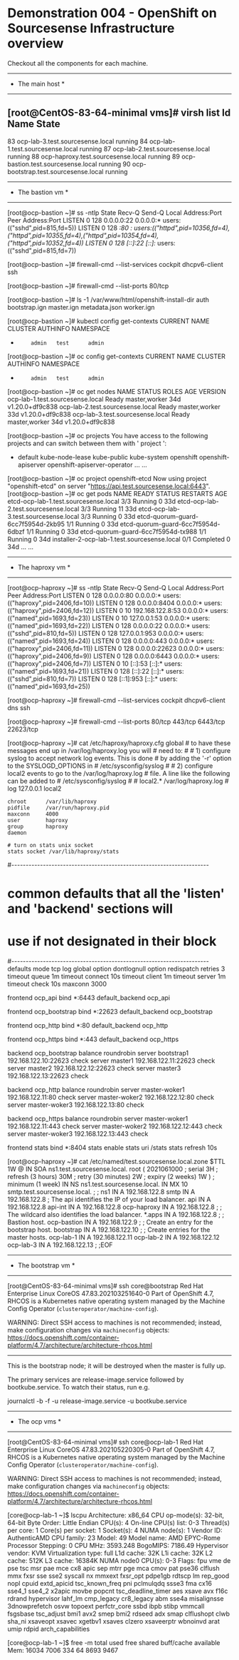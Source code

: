 # Demonstration 004 - OpenShift on Sourcesense Infrastructure overview

Checkout all the components for each machine.

********************
* The main host    *
********************

[root@CentOS-83-64-minimal vms]# virsh list
 Id   Name                                   State
------------------------------------------------------
 83   ocp-lab-3.test.sourcesense.local       running
 84   ocp-lab-1.test.sourcesense.local       running
 87   ocp-lab-2.test.sourcesense.local       running
 88   ocp-haproxy.test.sourcesense.local     running
 89   ocp-bastion.test.sourcesense.local     running
 90   ocp-bootstrap.test.sourcesense.local   running

********************
* The bastion vm   *
********************

[root@ocp-bastion ~]# ss -ntlp
State  Recv-Q  Send-Q    Local Address:Port   Peer Address:Port
LISTEN 0       128             0.0.0.0:22          0.0.0.0:*     users:(("sshd",pid=815,fd=5))
LISTEN 0       128                   *:80                *:*     users:(("httpd",pid=10356,fd=4),("httpd",pid=10355,fd=4),("httpd",pid=10354,fd=4),("httpd",pid=10352,fd=4))
LISTEN 0       128                [::]:22             [::]:*     users:(("sshd",pid=815,fd=7))

[root@ocp-bastion ~]# firewall-cmd --list-services
cockpit dhcpv6-client ssh

[root@ocp-bastion ~]# firewall-cmd --list-ports
80/tcp

[root@ocp-bastion ~]# ls -1 /var/www/html/openshift-install-dir
auth
bootstrap.ign
master.ign
metadata.json
worker.ign

[root@ocp-bastion ~]# kubectl config get-contexts
CURRENT   NAME    CLUSTER   AUTHINFO   NAMESPACE
*         admin   test      admin

[root@ocp-bastion ~]# oc config get-contexts
CURRENT   NAME    CLUSTER   AUTHINFO   NAMESPACE
*         admin   test      admin

[root@ocp-bastion ~]# oc get nodes
NAME                               STATUS   ROLES           AGE   VERSION
ocp-lab-1.test.sourcesense.local   Ready    master,worker   34d   v1.20.0+df9c838
ocp-lab-2.test.sourcesense.local   Ready    master,worker   33d   v1.20.0+df9c838
ocp-lab-3.test.sourcesense.local   Ready    master,worker   34d   v1.20.0+df9c838

[root@ocp-bastion ~]# oc projects
You have access to the following projects and can switch between them with ' project <projectname>':

  * default
    kube-node-lease
    kube-public
    kube-system
    openshift
    openshift-apiserver
    openshift-apiserver-operator
...
...

[root@ocp-bastion ~]# oc project openshift-etcd
Now using project "openshift-etcd" on server "https://api.test.sourcesense.local:6443".
[root@ocp-bastion ~]# oc get pods
NAME                                                 READY   STATUS      RESTARTS   AGE
etcd-ocp-lab-1.test.sourcesense.local                3/3     Running     0          33d
etcd-ocp-lab-2.test.sourcesense.local                3/3     Running     11         33d
etcd-ocp-lab-3.test.sourcesense.local                3/3     Running     0          33d
etcd-quorum-guard-6cc7f5954d-2kb95                   1/1     Running     0          33d
etcd-quorum-guard-6cc7f5954d-6dbzf                   1/1     Running     0          33d
etcd-quorum-guard-6cc7f5954d-tx988                   1/1     Running     0          34d
installer-2-ocp-lab-1.test.sourcesense.local         0/1     Completed   0          34d
...
...

********************
* The haproxy vm   *
********************

[root@ocp-haproxy ~]# ss -ntlp
State           Recv-Q           Send-Q                      Local Address:Port                      Peer Address:Port
LISTEN          0                128                               0.0.0.0:80                             0.0.0.0:*              users:(("haproxy",pid=2406,fd=10))
LISTEN          0                128                               0.0.0.0:8404                           0.0.0.0:*              users:(("haproxy",pid=2406,fd=12))
LISTEN          0                10                          192.168.122.8:53                             0.0.0.0:*              users:(("named",pid=1693,fd=23))
LISTEN          0                10                              127.0.0.1:53                             0.0.0.0:*              users:(("named",pid=1693,fd=22))
LISTEN          0                128                               0.0.0.0:22                             0.0.0.0:*              users:(("sshd",pid=810,fd=5))
LISTEN          0                128                             127.0.0.1:953                            0.0.0.0:*              users:(("named",pid=1693,fd=24))
LISTEN          0                128                               0.0.0.0:443                            0.0.0.0:*              users:(("haproxy",pid=2406,fd=11))
LISTEN          0                128                               0.0.0.0:22623                          0.0.0.0:*              users:(("haproxy",pid=2406,fd=9))
LISTEN          0                128                               0.0.0.0:6443                           0.0.0.0:*              users:(("haproxy",pid=2406,fd=7))
LISTEN          0                10                                   [::]:53                                [::]:*              users:(("named",pid=1693,fd=21))
LISTEN          0                128                                  [::]:22                                [::]:*              users:(("sshd",pid=810,fd=7))
LISTEN          0                128                                 [::1]:953                               [::]:*              users:(("named",pid=1693,fd=25))

[root@ocp-haproxy ~]# firewall-cmd --list-services
cockpit dhcpv6-client dns ssh

[root@ocp-haproxy ~]# firewall-cmd --list-ports
80/tcp 443/tcp 6443/tcp 22623/tcp

[root@ocp-haproxy ~]# cat /etc/haproxy/haproxy.cfg
global
    # to have these messages end up in /var/log/haproxy.log you will
    # need to:
    #
    # 1) configure syslog to accept network log events.  This is done
    #    by adding the '-r' option to the SYSLOGD_OPTIONS in
    #    /etc/sysconfig/syslog
    #
    # 2) configure local2 events to go to the /var/log/haproxy.log
    #   file. A line like the following can be added to
    #   /etc/sysconfig/syslog
    #
    #    local2.*                       /var/log/haproxy.log
    #
    log         127.0.0.1 local2

    chroot      /var/lib/haproxy
    pidfile     /var/run/haproxy.pid
    maxconn     4000
    user        haproxy
    group       haproxy
    daemon

    # turn on stats unix socket
    stats socket /var/lib/haproxy/stats

#---------------------------------------------------------------------
# common defaults that all the 'listen' and 'backend' sections will
# use if not designated in their block
#---------------------------------------------------------------------
defaults
    mode                    tcp
    log                     global
    option                  dontlognull
    option                  redispatch
    retries                 3
    timeout queue           1m
    timeout connect         10s
    timeout client          1m
    timeout server          1m
    timeout check           10s
    maxconn                 3000

frontend ocp_api
    bind *:6443
    default_backend ocp_api

frontend ocp_bootstrap
    bind *:22623
    default_backend ocp_bootstrap

frontend ocp_http
    bind *:80
    default_backend ocp_http

frontend ocp_https
     bind *:443
    default_backend ocp_https

backend ocp_bootstrap
    balance roundrobin
    server bootstrap1 192.168.122.10:22623 check
    server master1 192.168.122.11:22623 check
    server master2 192.168.122.12:22623 check
    server master3 192.168.122.13:22623 check

backend ocp_http
    balance roundrobin
    server master-woker1 192.168.122.11:80 check
    server master-woker2 192.168.122.12:80 check
    server master-woker3 192.168.122.13:80 check

backend ocp_https
    balance roundrobin
    server master-woker1 192.168.122.11:443 check
    server master-woker2 192.168.122.12:443 check
    server master-woker3 192.168.122.13:443 check

frontend stats
    bind *:8404
    stats enable
    stats uri /stats
    stats refresh 10s

[root@ocp-haproxy ~]# cat /etc/named/test.sourcesense.local.zone
$TTL 1W
@	IN	SOA	ns1.test.sourcesense.local.	root (
			2021061000	; serial
			3H		; refresh (3 hours)
			30M		; retry (30 minutes)
			2W		; expiry (2 weeks)
			1W )		; minimum (1 week)
	IN	NS	ns1.test.sourcesense.local.
	IN	MX 10	smtp.test.sourcesense.local.
;
;
ns1		IN	A	192.168.122.8
smtp		IN	A	192.168.122.8
; The api identifies the IP of your load balancer.
api		IN	A	192.168.122.8
api-int		IN	A	192.168.122.8
ocp-haproxy	IN	A	192.168.122.8
;
; The wildcard also identifies the load balancer.
*.apps		IN	A	192.168.122.8
;
; Bastion host.
ocp-bastion	IN	A	192.168.122.9
;
; Create an entry for the bootstrap host.
bootstrap	IN	A	192.168.122.10
;
; Create entries for the master hosts.
ocp-lab-1	IN	A	192.168.122.11
ocp-lab-2	IN	A	192.168.122.12
ocp-lab-3	IN	A	192.168.122.13
;
;EOF

********************
* The bootstrap vm *
********************

[root@CentOS-83-64-minimal vms]# ssh core@bootstrap
Red Hat Enterprise Linux CoreOS 47.83.202103251640-0
  Part of OpenShift 4.7, RHCOS is a Kubernetes native operating system
  managed by the Machine Config Operator (`clusteroperator/machine-config`).

WARNING: Direct SSH access to machines is not recommended; instead,
make configuration changes via `machineconfig` objects:
  https://docs.openshift.com/container-platform/4.7/architecture/architecture-rhcos.html

---
This is the bootstrap node; it will be destroyed when the master is fully up.

The primary services are release-image.service followed by bootkube.service. To watch their status, run e.g.

  journalctl -b -f -u release-image.service -u bootkube.service

********************
* The ocp vms      *
********************

[root@CentOS-83-64-minimal vms]# ssh core@ocp-lab-1
Red Hat Enterprise Linux CoreOS 47.83.202105220305-0
  Part of OpenShift 4.7, RHCOS is a Kubernetes native operating system
  managed by the Machine Config Operator (`clusteroperator/machine-config`).

WARNING: Direct SSH access to machines is not recommended; instead,
make configuration changes via `machineconfig` objects:
  https://docs.openshift.com/container-platform/4.7/architecture/architecture-rhcos.html

[core@ocp-lab-1 ~]$ lscpu
Architecture:        x86_64
CPU op-mode(s):      32-bit, 64-bit
Byte Order:          Little Endian
CPU(s):              4
On-line CPU(s) list: 0-3
Thread(s) per core:  1
Core(s) per socket:  1
Socket(s):           4
NUMA node(s):        1
Vendor ID:           AuthenticAMD
CPU family:          23
Model:               49
Model name:          AMD EPYC-Rome Processor
Stepping:            0
CPU MHz:             3593.248
BogoMIPS:            7186.49
Hypervisor vendor:   KVM
Virtualization type: full
L1d cache:           32K
L1i cache:           32K
L2 cache:            512K
L3 cache:            16384K
NUMA node0 CPU(s):   0-3
Flags:               fpu vme de pse tsc msr pae mce cx8 apic sep mtrr pge mca cmov pat pse36 clflush mmx fxsr sse sse2 syscall nx mmxext fxsr_opt pdpe1gb rdtscp lm rep_good nopl cpuid extd_apicid tsc_known_freq pni pclmulqdq ssse3 fma cx16 sse4_1 sse4_2 x2apic movbe popcnt tsc_deadline_timer aes xsave avx f16c rdrand hypervisor lahf_lm cmp_legacy cr8_legacy abm sse4a misalignsse 3dnowprefetch osvw topoext perfctr_core ssbd ibpb stibp vmmcall fsgsbase tsc_adjust bmi1 avx2 smep bmi2 rdseed adx smap clflushopt clwb sha_ni xsaveopt xsavec xgetbv1 xsaves clzero xsaveerptr wbnoinvd arat umip rdpid arch_capabilities

[core@ocp-lab-1 ~]$ free -m
              total        used        free      shared  buff/cache   available
Mem:          16034        7006         334          64        8693        9467
